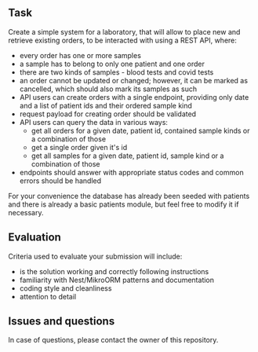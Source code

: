 ## Task

Create a simple system for a laboratory, that will allow to place new and retrieve existing orders, to be interacted with using a REST API, where:

- every order has one or more samples
- a sample has to belong to only one patient and one order
- there are two kinds of samples - blood tests and covid tests
- an order cannot be updated or changed; however, it can be marked as cancelled, which should also mark its samples as such
- API users can create orders with a single endpoint, providing only date and a list of patient ids and their ordered sample kind
- request payload for creating order should be validated
- API users can query the data in various ways:
  - get all orders for a given date, patient id, contained sample kinds or a combination of those
  - get a single order given it's id
  - get all samples for a given date, patient id, sample kind or a combination of those
- endpoints should answer with appropriate status codes and common errors should be handled

For your convenience the database has already been seeded with patients and there is already a basic patients module, but feel free to modify it if necessary.

## Evaluation

Criteria used to evaluate your submission will include:

- is the solution working and correctly following instructions
- familiarity with Nest/MikroORM patterns and documentation
- coding style and cleanliness
- attention to detail

## Issues and questions

In case of questions, please contact the owner of this repository.
